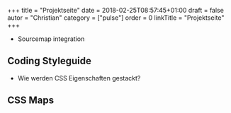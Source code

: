 +++
title = "Projektseite"
date = 2018-02-25T08:57:45+01:00
draft = false
autor = "Christian"
category = ["pulse"]
order = 0
linkTitle = "Projektseite"
+++

- Sourcemap integration

## Coding Styleguide
- Wie werden CSS Eigenschaften gestackt?

## CSS Maps